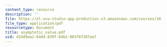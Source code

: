 ```yaml
---
content_type: resource
description: ''
file: https://ol-ocw-studio-app-production.s3.amazonaws.com/courses/18-996-random-matrix-theory-and-its-applications-spring-2004/d2dd9aa2644d839f64b2003f87207ae7_asymptotic_value.pdf
file_type: application/pdf
resourcetype: Document
title: asymptotic_value.pdf
uid: d2dd9aa2-644d-839f-64b2-003f87207ae7
---
```

